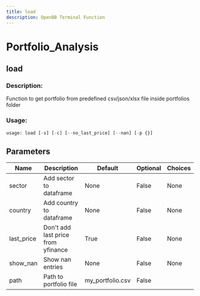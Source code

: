 ```yaml
---
title: load
description: OpenBB Terminal Function
---
```


# Portfolio_Analysis

## load

### Description: 

Function to get portfolio from predefined csv/json/xlsx file inside portfolios folder

### Usage: 
```python
usage: load [-s] [-c] [--no_last_price] [--nan] [-p {}]
```

## Parameters

| Name | Description | Default | Optional | Choices |
| ---- | ----------- | ------- | -------- | ------- |
| sector | Add sector to dataframe | None | False | None |
| country | Add country to dataframe | None | False | None |
| last_price | Don't add last price from yfinance | True | False | None |
| show_nan | Show nan entries | None | False | None |
| path | Path to portfolio file | my_portfolio.csv | False |  |


